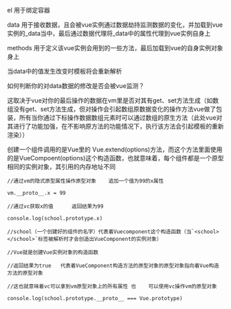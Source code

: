 el 	用于绑定容器

data		用于接收数据，且会被vue实例通过数据劫持监测数据的变化，并加载到vue实例的_data当中，最后通过数据代理将_data中的属性代理到vue实例自身上

methods		用于定义该vue实例会用到的一些方法，最后加载到vue的自身实例对象身上

当data中的值发生改变时模板将会重新解析

如何判断你的对data数据的修改是否会被vue监测？

这取决于vue对你的最后操作的数据在vm里是否对其有get、set方法生成（如数组没有get、set方法生成，但对操作会引起数组原数据变化的操作方法vue做了包装，所有当你通过下标操作数据数组元素时可以通过数组的原生方法（此处vue对其进行了功能加强，在不影响原方法的功能情况下，执行该方法会引起模板的重新渲染））

创建一个组件调用的是Vue里的   Vue.extend(options)方法，而这个方法里面使用的是VueCompoent(options)这个构造函数，也就意味着，每个组件都是一个原型相同的实例对象，其引用的内存地址不同

    //通过vm的隐式原型属性操作原型对象    追加一个值为99的x属性

    vm.__proto__.x = 99

    //通过vc获取x的值      返回结果为99

    console.log(school.prototype.x)

    //school（一个创建好的组件的名字）代表着Vuecomponent这个构造函数（当`<school></school>`标签被解析时才会创造出VueComponent的实例对象）

    //Vue就是创建Vue实例对象的构造函数

    //返回结果为true   代表着VueComponent构造方法的原型对象的原型对象指向着Vue构造方法的原型对象

    //这也就意味着vc可以拿到vm原型对象上的所有属性 也	可以使用vc操作vm的原型对象

    console.log(school.prototype.__proto__ === Vue.prototype)
